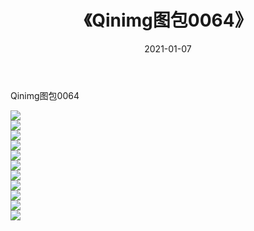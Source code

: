 ﻿---
layout: post
title:  《Qinimg图包0064》
date:   2021-01-07
img: http://imgx.orgx.ga/Qinimg图包/Qinimg图包0064/000.jpg
categories: [美女, 清纯, 唯美]
---

Qinimg图包0064

 ![](http://imgx.orgx.ga/Qinimg图包/Qinimg图包0064/001.jpg) <br>![](http://imgx.orgx.ga/Qinimg图包/Qinimg图包0064/002.jpg) <br>![](http://imgx.orgx.ga/Qinimg图包/Qinimg图包0064/003.jpg) <br>![](http://imgx.orgx.ga/Qinimg图包/Qinimg图包0064/004.jpg) <br>![](http://imgx.orgx.ga/Qinimg图包/Qinimg图包0064/005.jpg) <br>![](http://imgx.orgx.ga/Qinimg图包/Qinimg图包0064/006.jpg) <br>![](http://imgx.orgx.ga/Qinimg图包/Qinimg图包0064/007.jpg) <br>![](http://imgx.orgx.ga/Qinimg图包/Qinimg图包0064/008.jpg) <br>![](http://imgx.orgx.ga/Qinimg图包/Qinimg图包0064/009.jpg) <br>![](http://imgx.orgx.ga/Qinimg图包/Qinimg图包0064/010.jpg) <br>![](http://imgx.orgx.ga/Qinimg图包/Qinimg图包0064/011.jpg) <br>